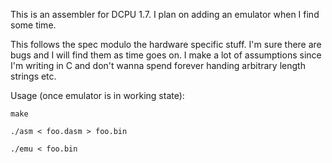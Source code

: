 This is an assembler for DCPU 1.7. I plan on adding an emulator when I find some time. 

This follows the spec modulo the hardware specific stuff. I'm sure there are bugs and I will find them as time goes on. 
I make a lot of assumptions since I'm writing in C and don't wanna spend forever handing arbitrary length strings etc.

Usage (once emulator is in working state):

    make
  
    ./asm < foo.dasm > foo.bin
  
    ./emu < foo.bin
